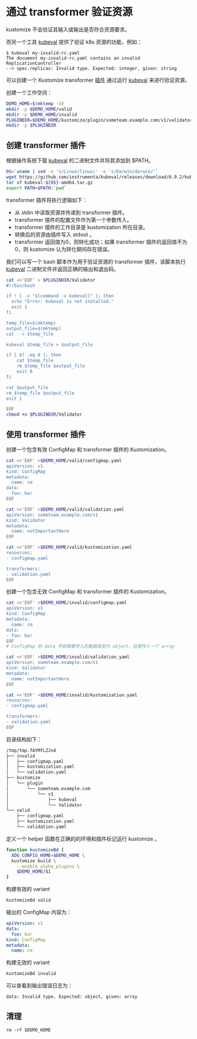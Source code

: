 # 通过 transformer 验证资源

[kubeval]: https://github.com/instrumenta/kubeval
[插件]: ../../docs/plugins

kustomize 不会验证其输入或输出是否符合资源要求。

而另一个工具 [kubeval] 提供了验证 k8s 资源的功能，例如：

```shell
$ kubeval my-invalid-rc.yaml
The document my-invalid-rc.yaml contains an invalid ReplicationController
--> spec.replicas: Invalid type. Expected: integer, given: string
```

可以创建一个 Kustomize transformer [插件] 通过运行 [kubeval] 来进行验证资源。

创建一个工作空间：

<!-- @makeWorkplace @test -->
```bash
DEMO_HOME=$(mktemp -d)
mkdir -p $DEMO_HOME/valid
mkdir -p $DEMO_HOME/invalid
PLUGINDIR=$DEMO_HOME/kustomize/plugin/someteam.example.com/v1/validator
mkdir -p $PLUGINDIR
```

## 创建 transformer 插件

根据操作系统下载 [kubeval] 的二进制文件并将其添加到 $PATH。

<!-- @downloadKubeval @test -->
```bash
OS=`uname | sed -e 's/Linux/linux/' -e 's/Darwin/darwin/'`
wget https://github.com/instrumenta/kubeval/releases/download/0.9.2/kubeval-${OS}-amd64.tar.gz
tar xf kubeval-${OS}-amd64.tar.gz
export PATH=$PATH:`pwd`
```

transformer 插件将执行逻辑如下：

- 从 stdin 中读取资源并传递到 transformer 插件。
- transformer 插件的配置文件作为第一个参数传入。
- transformer 插件的工作目录是 kustomization 所在目录。
- 转换后的资源由插件写入 stdout 。
- transformer 返回值为0，则转化成功；如果 transformer 插件的返回值不为0，则 kustomize 认为转化期间存在错误。

我们可以写一个 bash 脚本作为用于验证资源的 transformer 插件，该脚本执行 [kubeval] 二进制文件并返回正确的输出和退出码。
<!-- @writePlugin @test -->
```bash
cat <<'EOF' > $PLUGINDIR/Validator
#!/bin/bash

if ! [ -x "$(command -v kubeval)" ]; then
  echo "Error: kubeval is not installed."
  exit 1
fi

temp_file=$(mktemp)
output_file=$(mktemp)
cat - > $temp_file

kubeval $temp_file > $output_file

if [ $? -eq 0 ]; then
    cat $temp_file
    rm $temp_file $output_file
    exit 0
fi

cat $output_file
rm $temp_file $output_file
exit 1

EOF
chmod +x $PLUGINDIR/Validator
```

## 使用 transformer 插件

创建一个包含有效 ConfigMap 和 transformer 插件的 Kustomization。

<!-- @writeKustomization @test -->
```bash
cat <<'EOF' >$DEMO_HOME/valid/configmap.yaml
apiVersion: v1
kind: ConfigMap
metadata:
  name: cm
data:
  foo: bar
EOF

cat <<'EOF' >$DEMO_HOME/valid/validation.yaml
apiVersion: someteam.example.com/v1
kind: Validator
metadata:
  name: notImportantHere
EOF

cat <<'EOF' >$DEMO_HOME/valid/kustomization.yaml
resources:
- configmap.yaml

transformers:
- validation.yaml
EOF
```

创建一个包含无效 ConfigMap 和 transformer 插件的 Kustomization。

<!-- @writeKustomization @test -->
```bash
cat <<'EOF' >$DEMO_HOME/invalid/configmap.yaml
apiVersion: v1
kind: ConfigMap
metadata:
  name: cm
data:
- foo: bar
EOF
# ConfigMap 的 data 字段需要传入的数据类型为 object，这里传入一个 array

cat <<'EOF' >$DEMO_HOME/invalid/validation.yaml
apiVersion: someteam.example.com/v1
kind: Validator
metadata:
  name: notImportantHere
EOF

cat <<'EOF' >$DEMO_HOME/invalid/kustomization.yaml
resources:
- configmap.yaml

transformers:
- validation.yaml
EOF
```

目录结构如下：

```bash
/tmp/tmp.fAYMfLZJs4
├── invalid
│   ├── configmap.yaml
│   ├── kustomization.yaml
│   └── validation.yaml
├── kustomize
│   └── plugin
│       └── someteam.example.com
│           └── v1
│               ├── kubeval
│               └── Validator
└── valid
    ├── configmap.yaml
    ├── kustomization.yaml
    └── validation.yaml
```

定义一个 helper 函数在正确的的环境和插件标记运行 kustomize 。

<!-- @defineKustomizeBd @test -->
```bash
function kustomizeBd {
  XDG_CONFIG_HOME=$DEMO_HOME \
  kustomize build \
    --enable_alpha_plugins \
    $DEMO_HOME/$1
}
```

构建有效的 variant

<!-- @buildValid @test -->
```bash
kustomizeBd valid
```
输出的 ConfigMap 内容为：

```yaml
apiVersion: v1
data:
  foo: bar
kind: ConfigMap
metadata:
  name: cm
```

构建无效的 variant

```bash
kustomizeBd invalid
```

可以查看到输出错误日志为：

```shell
data: Invalid type. Expected: object, given: array
```

## 清理

<!-- @cleanup @test -->
```shell
rm -rf $DEMO_HOME
```
